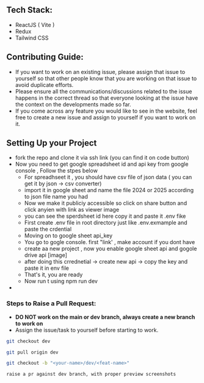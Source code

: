 ## Tech Stack:
- ReactJS ( Vite )
- Redux
- Tailwind CSS

## Contributing Guide:
- If you want to work on an existing issue, please assign that issue to yourself so that other people know that you are working on that issue to avoid duplicate efforts.
- Please ensure all the communications/discussions related to the issue happens in the correct thread so that everyone looking at the issue have the context on the developments made so far.
- If you come across any feature you would like to see in the website, feel free to create a new issue and assign to yourself if you want to work on it.

## Setting Up your Project 
- fork the repo and clone it via ssh link (you can find it on code button)
- Now you need to get google spreadsheet id and api key from google console , Follow the stpes below 
    - For spreadhseet it , you should have csv file of json data ( you can get it by json -> csv converter)
    - import it in google sheet and name the file 2024 or 2025 according to json file name you had 
    - Now we make it publiciy accessible so click on share button and click anyien with link as viewer
    image 
    - you can see the sperdsheet id here copy it and paste it .env fike 
    - First create .env file in root directory just like .env.exmample and paste the crdential 
    - Moving on to google sheet api_key 
    - You go to gogle console. first "link' , make account if you dont have 
    - create aa new project , now you enable google sheet api and gogole drive api [image]
    - after doing this crrednetial -> create new api -> copy the key and paste it in env file 
    - That's it, you are ready 
    - Now run t using npm run dev
- 

### Steps to Raise a Pull Request:
- **DO NOT work on the main or dev branch, always create a new branch to work on**
- Assign the issue/task to yourself before starting to work.
```sh
git checkout dev
```

```sh
git pull origin dev
```

```sh
git checkout -b "<your-name>/dev/<feat-name>"
```

```sh
raise a pr against dev branch, with proper preview screenshots
```
